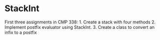 # StackInt
First three assignments in CMP 338: 1. Create a stack with four methods 2. Implement postfix evaluator using StackInt. 3. Create a class to convert an infix to a postfix

